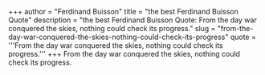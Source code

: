 +++
author = "Ferdinand Buisson"
title = "the best Ferdinand Buisson Quote"
description = "the best Ferdinand Buisson Quote: From the day war conquered the skies, nothing could check its progress."
slug = "from-the-day-war-conquered-the-skies-nothing-could-check-its-progress"
quote = '''From the day war conquered the skies, nothing could check its progress.'''
+++
From the day war conquered the skies, nothing could check its progress.
